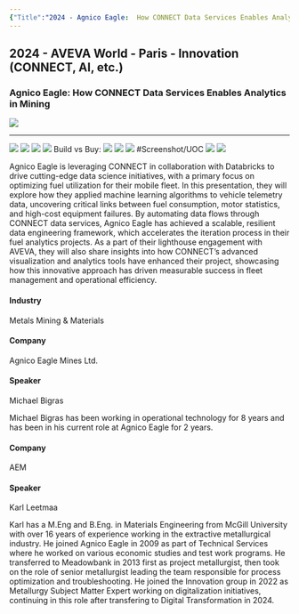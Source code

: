 ```yaml
---
{"Title":"2024 - Agnico Eagle:  How CONNECT Data Services Enables Analytics in Mining","Year":2024,"Industry":"Metals Mining & Materials","URL":"https://www.aveva.com/en/perspectives/presentations/2024/agnico-eagle---how-connect-data-services-enables-analytics-in-mining/","PDF":"https://cdn.mediavalet.com/eunl/content/0u4LkpYZyEmKUEiivr35lg/e6RPOf04eke4JFpY7PWkbQ/Original/Agnico%20Eagle%3A%20%20How%20CONNECT%20Data%20Services%20Enables%20Analytics%20in%20Mining.pdf","Company":"Agnico Eagle Mines Ltd.","Keywords":["CONNECT","CDS","Databricks","Machine Learning"],"dg-publish":true,"permalink":"/aveva/customer-stories/2024/2024-agnico-eagle-how-connect-data-services-enables-analytics-in-mining/","dgPassFrontmatter":true}
---
```


## 2024 - AVEVA World - Paris - Innovation (CONNECT, AI, etc.)

### Agnico Eagle: How CONNECT Data Services Enables Analytics in Mining
![](https://i.imgur.com/8tTpjI8.png)

---
![](https://i.imgur.com/jO5DTzv.png)
![](https://i.imgur.com/SxrIdib.png)
![](https://i.imgur.com/qqZXC3y.png)
![](https://i.imgur.com/ZavQDad.png)
Build vs Buy:
![](https://i.imgur.com/NkCuiEt.png)
![](https://i.imgur.com/3Navql6.png)
![](https://i.imgur.com/pACVyuS.png)
#Screenshot/UOC
![](https://i.imgur.com/pcaAR61.png)
![](https://i.imgur.com/wNsIRs2.png)

Agnico Eagle is leveraging CONNECT in collaboration with Databricks to drive cutting-edge data science initiatives, with a primary focus on optimizing fuel utilization for their mobile fleet. In this presentation, they will explore how they applied machine learning algorithms to vehicle telemetry data, uncovering critical links between fuel consumption, motor statistics, and high-cost equipment failures. By automating data flows through CONNECT data services, Agnico Eagle has achieved a scalable, resilient data engineering framework, which accelerates the iteration process in their fuel analytics projects. As a part of their lighthouse engagement with AVEVA, they will also share insights into how CONNECT’s advanced visualization and analytics tools have enhanced their project, showcasing how this innovative approach has driven measurable success in fleet management and operational efficiency.

#### Industry

Metals Mining & Materials

#### Company

Agnico Eagle Mines Ltd.

#### Speaker

Michael Bigras

Michael Bigras has been working in operational technology for 8 years and has been in his current role at Agnico Eagle for 2 years.

#### Company

AEM

#### Speaker

Karl Leetmaa

Karl has a M.Eng and B.Eng. in Materials Engineering from McGill University with over 16 years of experience working in the extractive metallurgical industry. He joined Agnico Eagle in 2009 as part of Technical Services where he worked on various economic studies and test work programs. He transferred to Meadowbank in 2013 first as project metallurgist, then took on the role of senior metallurgist leading the team responsible for process optimization and troubleshooting. He joined the Innovation group in 2022 as Metallurgy Subject Matter Expert working on digitalization initiatives, continuing in this role after transfering to Digital Transformation in 2024.
